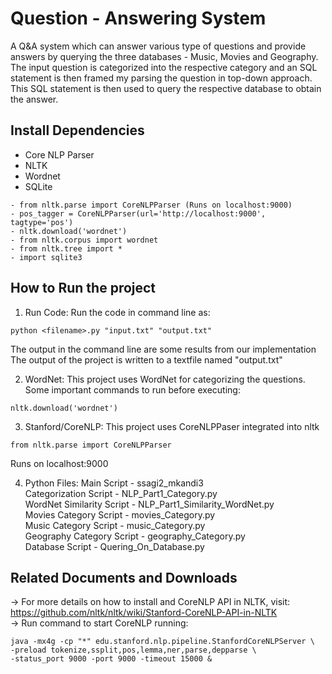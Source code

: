 # Question - Answering System
A Q&A system which can answer various type of questions and provide answers by querying the three databases - Music, Movies and Geography. <br>
The input question is categorized into the respective category and an SQL statement is then framed my parsing the question in top-down approach. <br> 
This SQL statement is then used to query the respective database to obtain the answer. <br>

## Install Dependencies

* Core NLP Parser 
* NLTK 
* Wordnet
* SQLite

```
- from nltk.parse import CoreNLPParser (Runs on localhost:9000)
- pos_tagger = CoreNLPParser(url='http://localhost:9000', tagtype='pos')
- nltk.download('wordnet')
- from nltk.corpus import wordnet
- from nltk.tree import *
- import sqlite3
```

## How to Run the project
1. Run Code:
Run the code in command line as:
```
python <filename>.py "input.txt" "output.txt"
```

The output in the command line are some results from our implementation
The output of the project is written to a textfile named "output.txt"

2. WordNet:
This project uses WordNet for categorizing the questions.
Some important commands to run before executing:
```
nltk.download('wordnet')
```

3. Stanford/CoreNLP:
This project uses CoreNLPPaser integrated into nltk
```
from nltk.parse import CoreNLPParser
```
Runs on localhost:9000

4. Python Files:
Main Script 		              - ssagi2_mkandi3    <br>
Categorization Script         - NLP_Part1_Category.py <br>
WordNet Similarity Script     - NLP_Part1_Similarity_WordNet.py <br>
Movies Category Script	      - movies_Category.py  <br>
Music Category Script 	      - music_Category.py <br>
Geography Category Script     - geography_Category.py <br>
Database Script		            - Quering_On_Database.py  <br>
  
 ## Related Documents and Downloads
 -> For more details on how to install and CoreNLP API in NLTK, visit: https://github.com/nltk/nltk/wiki/Stanford-CoreNLP-API-in-NLTK <br>
 -> Run command to start CoreNLP running: 
 ```
 java -mx4g -cp "*" edu.stanford.nlp.pipeline.StanfordCoreNLPServer \
-preload tokenize,ssplit,pos,lemma,ner,parse,depparse \
-status_port 9000 -port 9000 -timeout 15000 & 
```
 

